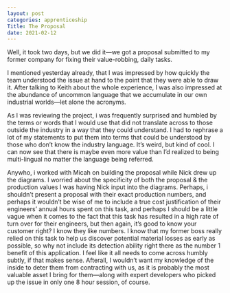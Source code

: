 ```yaml
---
layout: post 
categories: apprenticeship
Title: The Proposal
date: 2021-02-12
---
```


Well, it took two days, but we did it—we got a proposal submitted to my former company for fixing their value-robbing, daily tasks.  

I mentioned yesterday already, that I was impressed by how quickly the team understood the issue at hand to the point that they were able to draw it.  After talking to Keith about the whole experience, I was also impressed at the abundance of uncommon language that we accumulate in our own industrial worlds—let alone the acronyms.  

As I was reviewing the project, i was frequently surprised and humbled by the terms or words that I would use that did not translate across to those outside the industry in a way that they could understand.  I had to rephrase a lot of my statements to put them into terms that could be understood by those who don’t know the industry language.  It’s weird, but kind of cool.  I can now see that there is maybe even more value than I’d realized to being multi-lingual no matter the language being referred.  

Anywho, i worked with Micah on building the proposal while Nick drew up the diagrams.  I worried about the specificity of both the proposal & the production values I was having Nick input into the diagrams.  Perhaps, i shouldn’t present a proposal with their exact production numbers, and perhaps it wouldn’t be wise of me to include a true cost justification of their engineers’ annual hours spent on this task, and perhaps I should be a little vague when it comes to the fact that this task has resulted in a high rate of turn over for their engineers, but then again, it’s good to know your customer right?  I know they like numbers.  I know that my former boss really relied on this task to help us discover potential material losses as early as possible, so why not include its detection ability right there as the number 1 benefit of this application.  I feel like it all needs to come across humbly subtly, if that makes sense.  Afterall, I wouldn’t want my knowledge of the inside to deter them from contracting with us, as it is probably the most valuable asset I bring for them—along with expert developers who picked up the issue in only one 8 hour session, of course.  


